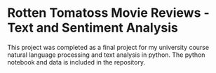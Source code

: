 # Rotten Tomatoss Movie Reviews - Text and Sentiment Analysis

This project was completed as a final project for my university course natural language processing and text analysis in python. The python notebook and data is included in the repository. 
